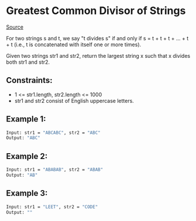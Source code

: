# Greatest Common Divisor of Strings
[Source](https://leetcode.com/problems/greatest-common-divisor-of-strings/)

For two strings s and t, we say "t divides s" if and only if s = t + t + t + ... + t + t (i.e., t is concatenated with itself one or more times).

Given two strings str1 and str2, return the largest string x such that x divides both str1 and str2.

## Constraints:

 - 1 <= str1.length, str2.length <= 1000
 - str1 and str2 consist of English uppercase letters.

## Example 1:
```sh
Input: str1 = "ABCABC", str2 = "ABC"
Output: "ABC"
```

## Example 2:
```sh
Input: str1 = "ABABAB", str2 = "ABAB"
Output: "AB"
```

## Example 3:
```sh
Input: str1 = "LEET", str2 = "CODE"
Output: ""
```